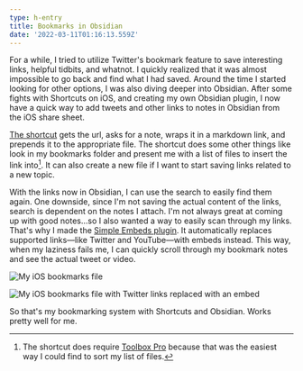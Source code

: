 ```yaml
---
type: h-entry
title: Bookmarks in Obsidian
date: '2022-03-11T01:16:13.559Z'
---
```

For a while, I tried to utilize Twitter's bookmark feature to save interesting links, helpful tidbits, and whatnot. I quickly realized that it was almost impossible to go back and find what I had saved. Around the time I started looking for other options, I was also diving deeper into Obsidian. After some fights with Shortcuts on iOS, and creating my own Obsidian plugin, I now have a quick way to add tweets and other links to notes in Obsidian from the iOS share sheet.

[The shortcut](https://www.icloud.com/shortcuts/22ce59d8d6b04f0ca807b5292f9d920b) gets the url, asks for a note, wraps it in a markdown link, and prepends it to the appropriate file. The shortcut does some other things like look in my bookmarks folder and present me with a list of files to insert the link into[^1]. It can also create a new file if I want to start saving links related to a new topic.

With the links now in Obsidian, I can use the search to easily find them again. One downside, since I'm not saving the actual content of the links, search is dependent on the notes I attach. I'm not always great at coming up with good notes...so I also wanted a way to easily scan through my links. That's why I made the [Simple Embeds plugin](https://github.com/samwarnick/obsidian-simple-embeds). It automatically replaces supported links—like Twitter and YouTube—with embeds instead. This way, when my laziness fails me, I can quickly scroll through my bookmark notes and see the actual tweet or video.

![My iOS bookmarks file](https://samwarnick.com/assets/media/1646961373_ios-links.jpg)

![My iOS bookmarks file with Twitter links replaced with an embed](https://samwarnick.com/assets/media/1646961367_ios-links-with-embeds.jpg)

So that's my bookmarking system with Shortcuts and Obsidian. Works pretty well for me.

[^1]: The shortcut does require [Toolbox Pro](https://toolboxpro.app) because that was the easiest way I could find to sort my list of files.
